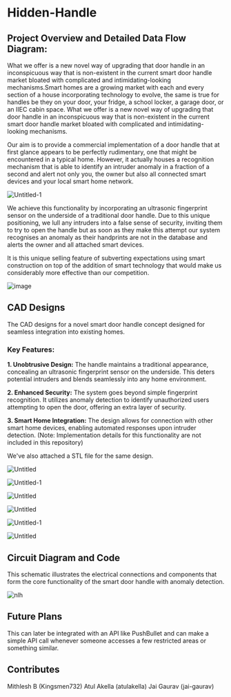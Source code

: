 # Hidden-Handle

## Project Overview and Detailed Data Flow Diagram:
What we offer is a new novel way of upgrading that door handle in an inconspicuous way that is non-existent in the current smart door handle market bloated with complicated and intimidating-looking mechanisms.Smart homes are a growing market with each and every section of a house incorporating technology to evolve, the same is true for handles be they on your door, your fridge, a school locker, a garage door, or an IIEC cabin space. What we offer is a new novel way of upgrading that door handle in an inconspicuous way that is non-existent in the current smart door handle market bloated with complicated and intimidating-looking mechanisms.

Our aim is to provide a commercial implementation of a door handle that at first glance appears to be perfectly rudimentary, one that might be encountered in a typical home. However, it actually houses a recognition mechanism that is able to identify an intruder anomaly in a fraction of a second and alert not only you, the owner but also all connected smart devices and your local smart home network.

![Untitled-1](https://github.com/atulakella/hidden-handle/assets/44159259/79d9856c-f6c7-4241-a99c-0197e74376a2)


We achieve this functionality by incorporating an ultrasonic fingerprint sensor on the underside of a traditional door handle. Due to this unique positioning, we lull any intruders into a false sense of security, inviting them to try to open the handle but as soon as they make this attempt our system recognises an anomaly as their handprints are not in the database and alerts the owner and all attached smart devices.

It is this unique selling feature of subverting expectations using smart construction on top of the addition of smart technology that would make us considerably more effective than our competition. 
 
![image](https://github.com/atulakella/hidden-handle/assets/44159259/31666b02-0478-4f3c-8e33-2c50e85a002a)

## CAD Designs
The CAD designs for a novel smart door handle concept designed for seamless integration into existing homes.

### Key Features:

**1. Unobtrusive Design:** The handle maintains a traditional appearance, concealing an ultrasonic fingerprint sensor on the underside. This deters potential intruders and blends seamlessly into any home environment.

**2. Enhanced Security:** The system goes beyond simple fingerprint recognition. It utilizes anomaly detection to identify unauthorized users attempting to open the door, offering an extra layer of security.

**3. Smart Home Integration:** The design allows for connection with other smart home devices, enabling automated responses upon intruder detection. (Note: Implementation details for this functionality are not included in this repository)

We've also attached a STL file for the same design.

![Untitled](https://github.com/atulakella/hidden-handle/assets/44159259/c7993552-8248-48c8-97c5-df4ff75c28e6)

![Untitled-1](https://github.com/atulakella/hidden-handle/assets/44159259/e615e1a9-6f14-477a-b7f6-44a3123dd477)

![Untitled](https://github.com/atulakella/hidden-handle/assets/44159259/bd5d960b-845f-4ce0-8940-4d9cc12ffe0e)

![Untitled](https://github.com/atulakella/hidden-handle/assets/44159259/c436cd00-5cec-42f0-be0e-48ff149d0b0a)

![Untitled-1](https://github.com/atulakella/hidden-handle/assets/44159259/6ca691db-62a6-437d-b8a8-8bc1697407d4)

![Untitled](https://github.com/atulakella/hidden-handle/assets/44159259/36c0fdfc-94b6-40e9-afef-56437011428e)


## Circuit Diagram and Code
This schematic illustrates the electrical connections and components that form the core functionality of the smart door handle with anomaly detection. 

![nlh](https://github.com/atulakella/hidden-handle/assets/44159259/9ef262b5-7d3c-4603-93e6-c58c8a842576)

## Future Plans
This can later be integrated with an API like PushBullet and can make a simple API call whenever someone accesses a few restricted areas or something similar.

## Contributes
Mithlesh B (Kingsmen732)
Atul Akella (atulakella)
Jai Gaurav (jai-gaurav)
